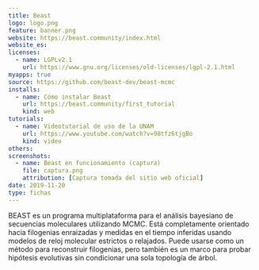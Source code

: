 ```yaml
---
title: Beast
logo: logo.png
feature: banner.png
website: https://beast.community/index.html
website_es: 
licenses:
  - name: LGPLv2.1
    url: https://www.gnu.org/licenses/old-licenses/lgpl-2.1.html
myapps: true
source: https://github.com/beast-dev/beast-mcmc
installs:
  - name: Cómo instalar Beast
    url: https://beast.community/first_tutorial
    kind: web
tutorials:
  - name: Videotutorial de uso de la UNAM
    url: https://www.youtube.com/watch?v=98tfz6tjgBo
    kind: video
others:
screenshots:
  - name: Beast en funcionamiento (captura)
    file: captura.png
    attribution: [Captura tomada del sitio web oficial]
date: 2019-11-20
type: fichas
---
```


BEAST es un programa multiplataforma para el análisis bayesiano de secuencias moleculares utilizando MCMC. Está completamente orientado hacia filogenias enraizadas y medidas en el tiempo inferidas usando modelos de reloj molecular estrictos o relajados. Puede usarse como un método para reconstruir filogenias, pero también es un marco para probar hipótesis evolutivas sin condicionar una sola topología de árbol.